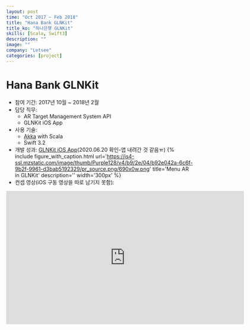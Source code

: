 ```yaml
---
layout: post
time: "Oct 2017 ~ Feb 2018"
title: "Hana Bank GLNKit"
title_ko: "하나은행 GLNKit"
skills: [Scala, Swift3]
description: ""
image: ""
company: "Letsee"
categories: [project]
---
```


# Hana Bank GLNKit
- 참여 기간: 2017년 10월 ~ 2018년 2월
- 담당 직무: 
    + AR Target Management System API
    + GLNKit iOS App
- 사용 기술:
    + [Akka](https://akka.io/) with Scala
    + Swift 3.2
- 개발 성과: [GLNKit iOS App](https://appadvice.com/app/glnkit/1330869952)(2020.06.20 확인-앱 내려간 것 같음ㅠ)
{% 
   include figure_with_caption.html 
   url='https://is4-ssl.mzstatic.com/image/thumb/Purple128/v4/b9/2e/04/b92e042a-6c6f-9b2f-9961-d3bab5192329/pr_source.png/690x0w.png' 
   title='Menu AR in GLNKit' 
   description=''
   width='300px'
%}
- 컨셉 영상(iOS 구동 영상을 따로 남기지 못함): 
<iframe width="640" height="360" src="https://www.youtube.com/embed/nnvZz0oJ_Gc?start=420" frameborder="0" allow="autoplay; encrypted-media" allowfullscreen></iframe>